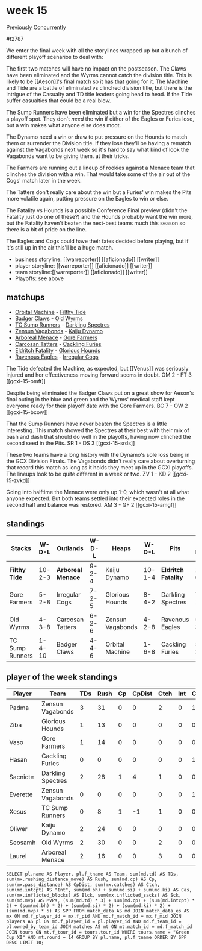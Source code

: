 # week 15

[Previously](week14)
[Concurrently](../ogiii/week10)

#t2787

We enter the final week with all the storylines wrapped up but a bunch of different playoff scenarios to deal with:

The first two matches will have no impact on the postseason. The Claws have been eliminated and the Wyrms cannot catch the division title. This is likely to be [[Aeson]]'s final match so it has that going for it. The Machine and Tide are a battle of eliminated vs clinched division title, but there is the intrigue of the Casualty and TD title leaders going head to head. If the Tide suffer casualties that could be a real blow.

The Sump Runners have been eliminated but a win for the Spectres clinches a playoff spot. They don't *need* the win if either of the Eagles or Furies lose, but a win makes what anyone else does moot.

The Dynamo need a win or draw to put pressure on the Hounds to match them or surrender the Division title. If they lose they'll be having a rematch against the Vagabonds next week so it's hard to say what kind of look the Vagabonds want to be giving them. at their tricks.

The Farmers are running out a lineup of rookies against a Menace team that clinches the division with a win. That would take some of the air out of the Cogs' match later in the week.

The Tatters don't really care about the win but a Furies' win makes the Pits more volatile again, putting pressure on the Eagles to win or else.

The Fatality vs Hounds is a possible Conference Final preview (didn't the Fatality just do one of these?) and the Hounds probably want the win more, but the Fatality haven't beaten the next-best teams much this season so there is a bit of pride on the line.

The Eagles and Cogs could have their fates decided before playing, but if it's still up in the air this'll be a huge match.


* business storyline: [[warreporter]] [[aficionado]] [[writer]]
* player storyline: [[warreporter]] [[aficionado]] [[writer]]
* team storyline:[[warreporter]] [[aficionado]] [[writer]]
* Playoffs: see above


## matchups


* [Orbital Machine](../../teams/orbitalmachine)  - [Filthy Tide](../../teams/filthytide) 
* [Badger Claws](../../teams/badgerclaws) - [Old Wyrms](../../teams/oldwyrms)
* [TC Sump Runners](../../teams/sumprunners) - [Darkling Spectres](../../teams/darklingspectres)
* [Zensun Vagabonds](../../teams/zensunvagabonds) - [Kaiju Dynamo](../../teams/kaijudynamo)
* [Arboreal Menace](../../teams/arborealmenace) - [Gore Farmers](../../teams/gorefarmers)
* [Carcosan Tatters](../../teams/carcosantatters) - [Cackling Furies](../../teams/cacklingfuries)
* [Eldritch Fatality](../../teams/eldritchfatality) - [Glorious Hounds](../../teams/glorioushounds)
* [Ravenous Eagles](../../teams/ravenouseagles) - [Irregular Cogs](../../teams/irregularcogs)

The Tide defeated the Machine, as expected, but [[Venus]] was seriously injured and her effectiveness moving forward seems in doubt. OM 2 - FT 3 [[gcxi-15-omft]]

Despite being eliminated the Badger Claws put on a great show for Aeson's final outing in the blue and green and the Wyrms' medical staff kept everyone ready for their playoff date with the Gore Farmers. BC 7 - OW 2 [[gcxi-15-bcow]]

That the Sump Runners have never beaten the Spectres is a little interesting. This match showed the Spectres at their best with their mix of bash and dash that should do well in the playoffs, having now clinched the second seed in the Pits. SR 1 - DS 3 [[gcxi-15-srds]]

These two teams have a long history with the Dynamo's sole loss being in the GCX Division Finals. The Vagabonds didn't really care about overturning that record this match as long as it holds they meet up in the GCXI playoffs. The lineups look to be quite different in a week or two. ZV 1 - KD 2 [[gcxi-15-zvkd]]

Going into halftime the Menace were only up 1-0, which wasn't at all what anyone expected. But both teams settled into their expected roles in the second half and balance was restored. AM 3 - GF 2 [[gcxi-15-amgf]]

## standings

| Stacks | W-D-L | Outlands | W-D-L | Heaps | W-D-L | Pits | W-D-L |
|-------|-----|--|--|------|------|--|--|
| **Filthy Tide** | 10-2-3 | **Arboreal Menace** | 9-2-4 | Kaiju Dynamo | 10-1-4 | **Eldritch Fatality** | 11-0-3 |
| Gore Farmers | 5-2-8 | Irregular Cogs | 7-2-5 | Glorious Hounds | 8-4-2 | Darkling Spectres | 7-1-7 |
| Old Wyrms | 4-3-8 | Carcosan Tatters | 6-2-6 | Zensun Vagabonds | 4-2-8 | Ravenous Eagles | 5-3-6 |
| TC Sump Runners | 1-4-10 | Badger Claws | 4-4-6 | Orbital Machine | 1-6-8 | Cackling Furies | 5-2-7 |


## player of the week standings

| Player    | Team              | TDs  | Rush | Cp   | CpDist | Ctch | Int  | Cas  | Blck | Sck  | MVP  | SPP  |
|-----------|-------------------|------|------|------|--------|------|------|------|------|------|------|------|
| Padma    | Zensun Vagabonds  |    3 |   31 |    0 |      0 |    2 |    0 |    1 |    6 |    0 |    0 |   11 |
| Ziba     | Glorious Hounds   |    1 |   13 |    0 |      0 |    0 |    0 |    0 |    0 |    0 |    1 |    8 |
| Vaso     | Gore Farmers      |    1 |   14 |    0 |      0 |    0 |    0 |    0 |    3 |    0 |    1 |    8 |
| Hasan    | Cackling Furies   |    0 |    0 |    0 |      0 |    0 |    0 |    1 |    6 |    0 |    1 |    7 |
| Sacnicte | Darkling Spectres |    2 |   28 |    1 |      4 |    1 |    0 |    0 |    1 |    0 |    0 |    7 |
| Everette | Zensun Vagabonds  |    0 |    0 |    0 |      0 |    0 |    0 |    1 |    6 |    0 |    1 |    7 |
| Xesus    | TC Sump Runners   |    0 |    8 |    1 |     -1 |    1 |    0 |    0 |    3 |    0 |    1 |    6 |
| Oliwer   | Kaiju Dynamo      |    2 |   24 |    0 |      0 |    0 |    0 |    0 |    0 |    0 |    0 |    6 |
| Seosamh  | Old Wyrms         |    2 |   30 |    0 |      0 |    2 |    0 |    0 |    2 |    0 |    0 |    6 |
| Laurel   | Arboreal Menace   |    2 |   16 |    0 |      0 |    3 |    0 |    0 |    0 |    0 |    0 |    6 |


```
SELECT pl.name AS Player, pl.f_tname AS Team, sum(md.td) AS TDs, sum(mx.rushing_distance_move) AS Rush, sum(md.cp) AS Cp,	sum(mx.pass_distance) AS CpDist, sum(mx.catches) AS Ctch, sum(md.intcpt) AS "Int", sum(md.bh) + sum(md.si) + sum(md.ki) AS Cas, sum(mx.inflicted_blocks) AS Blck, sum(mx.inflicted_sacks) AS Sck, sum(md.mvp) AS MVPs, (sum(md.td) * 3) + sum(md.cp) + (sum(md.intcpt) * 2) + (sum(md.bh) * 2) + (sum(md.si) * 2) + (sum(md.ki) * 2) + (sum(md.mvp) * 5) AS SPP FROM match_data AS md JOIN match_data_es AS mx ON md.f_player_id = mx.f_pid AND md.f_match_id = mx.f_mid JOIN players AS pl ON md.f_player_id = pl.player_id AND md.f_team_id = pl.owned_by_team_id JOIN matches AS mt ON mt.match_id = md.f_match_id JOIN tours ON mt.f_tour_id = tours.tour_id WHERE tours.name = "Green Cup XI" AND mt.round = 14 GROUP BY pl.name, pl.f_tname ORDER BY SPP DESC LIMIT 10;
```
